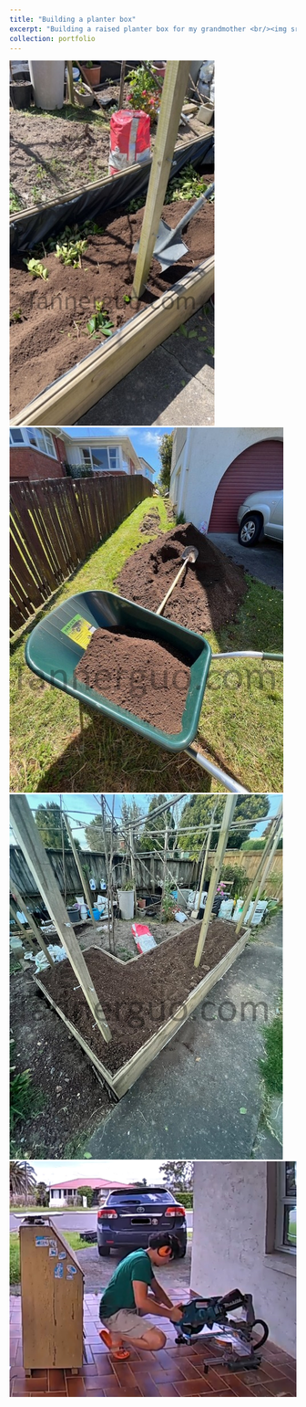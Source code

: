 ```yaml
---
title: "Building a planter box"
excerpt: "Building a raised planter box for my grandmother <br/><img src='/images/planter5.jpg'>"
collection: portfolio
---
```

<img src='/images/planter1.JPG'>
<br/>
<img src='/images/planter2.jpg'>
<br/>
<img src='/images/planter3.jpg'>
<br/>
<img src='/images/planter5.jpg'>
